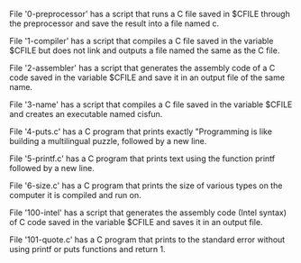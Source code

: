File '0-preprocessor' has a script that runs a C file saved in $CFILE through the preprocessor and save the result into a file named c.

File '1-compiler' has a script that compiles a C file saved in the variable $CFILE but does not link and outputs a file named the same as the C file.

File '2-assembler' has a script that generates the assembly code of a C code saved in the variable $CFILE and save it in an output file of the same name.

File '3-name' has a script that compiles a C file saved in the variable $CFILE and creates an executable named cisfun.

File '4-puts.c' has a C program that prints exactly "Programming is like building a multilingual puzzle, followed by a new line.

File '5-printf.c' has a C program that prints text using the function printf followed by a new line.

File '6-size.c' has a C program that prints the size of various types on the computer it is compiled and run on.

File '100-intel' has a script that generates the assembly code (Intel syntax) of C code saved in the variable $CFILE and saves it in an output file.

File '101-quote.c' has a C program that prints to the standard error without using printf or puts functions and return 1.
